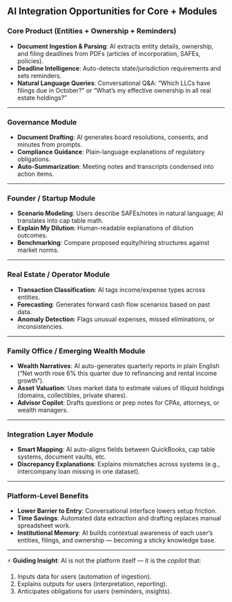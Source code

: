 ## AI Integration Opportunities for Core + Modules

### **Core Product (Entities + Ownership + Reminders)**
- **Document Ingestion & Parsing**: AI extracts entity details, ownership, and filing deadlines from PDFs (articles of incorporation, SAFEs, policies).
- **Deadline Intelligence**: Auto-detects state/jurisdiction requirements and sets reminders.
- **Natural Language Queries**: Conversational Q&A: “Which LLCs have filings due in October?” or “What’s my effective ownership in all real estate holdings?”

---

### **Governance Module**
- **Document Drafting**: AI generates board resolutions, consents, and minutes from prompts.
- **Compliance Guidance**: Plain-language explanations of regulatory obligations.
- **Auto-Summarization**: Meeting notes and transcripts condensed into action items.

---

### **Founder / Startup Module**
- **Scenario Modeling**: Users describe SAFEs/notes in natural language; AI translates into cap table math.
- **Explain My Dilution**: Human-readable explanations of dilution outcomes.
- **Benchmarking**: Compare proposed equity/hiring structures against market norms.

---

### **Real Estate / Operator Module**
- **Transaction Classification**: AI tags income/expense types across entities.
- **Forecasting**: Generates forward cash flow scenarios based on past data.
- **Anomaly Detection**: Flags unusual expenses, missed eliminations, or inconsistencies.

---

### **Family Office / Emerging Wealth Module**
- **Wealth Narratives**: AI auto-generates quarterly reports in plain English (“Net worth rose 6% this quarter due to refinancing and rental income growth”).
- **Asset Valuation**: Uses market data to estimate values of illiquid holdings (domains, collectibles, private shares).
- **Advisor Copilot**: Drafts questions or prep notes for CPAs, attorneys, or wealth managers.

---

### **Integration Layer Module**
- **Smart Mapping**: AI auto-aligns fields between QuickBooks, cap table systems, document vaults, etc.
- **Discrepancy Explanations**: Explains mismatches across systems (e.g., intercompany loan missing in one dataset).

---

### **Platform-Level Benefits**
- **Lower Barrier to Entry**: Conversational interface lowers setup friction.
- **Time Savings**: Automated data extraction and drafting replaces manual spreadsheet work.
- **Institutional Memory**: AI builds contextual awareness of each user’s entities, filings, and ownership — becoming a sticky knowledge base.

---

⚡ **Guiding Insight**: AI is not the platform itself — it is the *copilot* that:
1. Inputs data for users (automation of ingestion).
2. Explains outputs for users (interpretation, reporting).
3. Anticipates obligations for users (reminders, insights).

